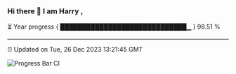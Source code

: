### Hi there 👋 I am Harry , 

⏳ Year progress { █████████████████████████████▁ } 98.51 %

---

⏰ Updated on Tue, 26 Dec 2023 13:21:45 GMT

![Progress Bar CI](https://github.com/duykhang68/duykhang68/workflows/Progress%20Bar%20CI/badge.svg)
